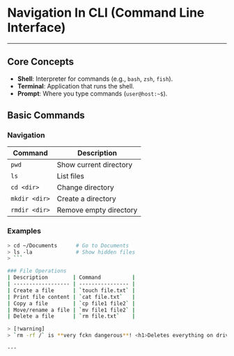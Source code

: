# Navigation In CLI (Command Line Interface) 
________________________________________________________________________
## Core Concepts
- **Shell**: Interpreter for commands (e.g., `bash`, `zsh`, `fish`).
- **Terminal**: Application that runs the shell.
- **Prompt**: Where you type commands (`user@host:~$`).

## Basic Commands
### Navigation
| Command       | Description            |
| ------------- | ---------------------- |
| `pwd`         | Show current directory |
| `ls`          | List files             |
| `cd <dir>`    | Change directory       |
| `mkdir <dir>` | Create a directory     |
| `rmdir <dir>` | Remove empty directory |
### Examples

```bash
> cd ~/Documents      # Go to Documents
> ls -la              # Show hidden files
> ```

### File Operations
| Description        | Command          |
| ------------------ | ---------------- |
| Create a file      | `touch file.txt` |
| Print file content | `cat file.txt`   |
| Copy a file        | `cp file1 file2` |
| Move/rename a file | `mv file1 file2` |
| Delete a file      | `rm file.txt`    |

> [!warning] 
> `rm -rf /` is **very fckn dangerous**! <h1>Deletes everything on drive recursively.</h1>

---

